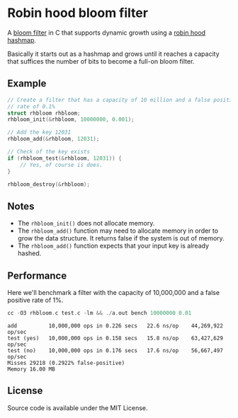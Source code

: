 # Robin hood bloom filter

A [bloom filter](https://en.wikipedia.org/wiki/Bloom_filter) in C that supports dynamic growth using a [robin hood hashmap](https://en.wikipedia.org/wiki/Hash_table#Robin_Hood_hashing).

Basically it starts out as a hashmap and grows until it reaches a capacity that suffices the number of bits to become a full-on bloom filter.

## Example

```c
// Create a filter that has a capacity of 10 million and a false positive
// rate of 0.1%
struct rhbloom rhbloom;
rhbloom_init(&rhbloom, 10000000, 0.001);

// Add the key 12031
rhbloom_add(&rhbloom, 12031);

// Check of the key exists
if (rhbloom_test(&rhbloom, 12031)) {
    // Yes, of course is does.
}

rhbloom_destroy(&rhbloom);
```

## Notes

- The `rhbloom_init()` does not allocate memory.
- The `rhbloom_add()` function may need to allocate memory in order to grow the
data structure. It returns false if the system is out of memory.
- The `rhbloom_add()` function expects that your input key is already hashed.

## Performance

Here we'll benchmark a filter with the capacity of 10,000,000 and a false positive rate of 1%. 

```c
cc -O3 rhbloom.c test.c -lm && ./a.out bench 10000000 0.01
```

```
add          10,000,000 ops in 0.226 secs   22.6 ns/op    44,269,922 op/sec
test (yes)   10,000,000 ops in 0.158 secs   15.8 ns/op    63,427,629 op/sec
test (no)    10,000,000 ops in 0.176 secs   17.6 ns/op    56,667,497 op/sec
Misses 29218 (0.2922% false-positive)
Memory 16.00 MB
```

## License

Source code is available under the MIT License.
